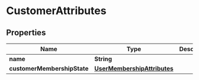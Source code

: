 # CustomerAttributes

## Properties
Name | Type | Description | Notes
------------ | ------------- | ------------- | -------------
**name** | **String** |  | 
**customerMembershipState** | [**UserMembershipAttributes**](UserMembershipAttributes.md) |  |  [optional]
